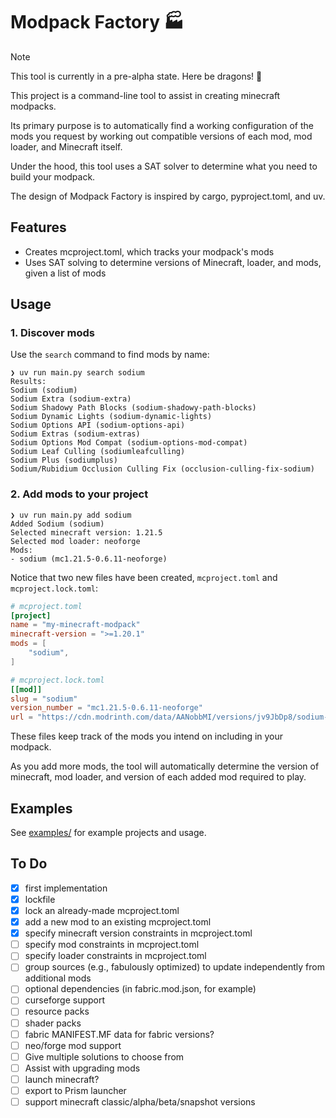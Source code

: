 # Modpack Factory 🏭

> [!NOTE]
> This tool is currently in a pre-alpha state. Here be dragons! 🐉

This project is a command-line tool to assist in creating minecraft modpacks.

Its primary purpose is to automatically find a working configuration of the mods you request 
by working out compatible versions of each mod, mod loader, and Minecraft itself.

Under the hood, this tool uses a SAT solver to determine what you need to build your modpack.

The design of Modpack Factory is inspired by cargo, pyproject.toml, and uv.

## Features
- Creates mcproject.toml, which tracks your modpack's mods
- Uses SAT solving to determine versions of Minecraft, loader, and mods, given a list of mods

## Usage

### 1. Discover mods

Use the `search` command to find mods by name:

```
❯ uv run main.py search sodium
Results:
Sodium (sodium)
Sodium Extra (sodium-extra)
Sodium Shadowy Path Blocks (sodium-shadowy-path-blocks)
Sodium Dynamic Lights (sodium-dynamic-lights)
Sodium Options API (sodium-options-api)
Sodium Extras (sodium-extras)
Sodium Options Mod Compat (sodium-options-mod-compat)
Sodium Leaf Culling (sodiumleafculling)
Sodium Plus (sodiumplus)
Sodium/Rubidium Occlusion Culling Fix (occlusion-culling-fix-sodium)
```

<!-- Get more information about them with the `info` command: -->
<!-- ``` -->
<!-- uv run main.py info sodium -->
<!-- ``` -->
<!--TODO this command sucks right now, fix it before commenting back in-->

### 2. Add mods to your project

```
❯ uv run main.py add sodium
Added Sodium (sodium)
Selected minecraft version: 1.21.5
Selected mod loader: neoforge
Mods:
- sodium (mc1.21.5-0.6.11-neoforge)
```

Notice that two new files have been created, `mcproject.toml` and `mcproject.lock.toml`:

```toml
# mcproject.toml
[project]
name = "my-minecraft-modpack"
minecraft-version = ">=1.20.1"
mods = [
    "sodium",
]
```

```toml
# mcproject.lock.toml
[[mod]]
slug = "sodium"
version_number = "mc1.21.5-0.6.11-neoforge"
url = "https://cdn.modrinth.com/data/AANobbMI/versions/jv9JbDp8/sodium-neoforge-0.6.11%2Bmc1.21.5.jar"
```
These files keep track of the mods you intend on including in your modpack.

As you add more mods, the tool will automatically determine the version of minecraft, mod loader, and version of each added mod required to play.

## Examples

See [examples/](https://github.com/benjamin051000/modpack-factory/tree/main/examples) for example projects and usage.

## To Do
- [x] first implementation
- [x] lockfile
- [x] lock an already-made mcproject.toml
- [x] add a new mod to an existing mcproject.toml
- [x] specify minecraft version constraints in mcproject.toml
- [ ] specify mod constraints in mcproject.toml
- [ ] specify loader constraints in mcproject.toml
- [ ] group sources (e.g., fabulously optimized) to update independently from additional mods
- [ ] optional dependencies (in fabric.mod.json, for example)
- [ ] curseforge support
- [ ] resource packs
- [ ] shader packs
- [ ] fabric MANIFEST.MF data for fabric versions?
- [ ] neo/forge mod support
- [ ] Give multiple solutions to choose from
- [ ] Assist with upgrading mods
- [ ] launch minecraft?
- [ ] export to Prism launcher
- [ ] support minecraft classic/alpha/beta/snapshot versions
